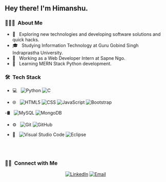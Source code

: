 <!-- <img src="https://raw.githubusercontent.com/AVS1508/AVS1508/master/assets/Aditya%20Vikram%20Singh%20Banner.png"> -->

<h2> Hey there! I'm Himanshu.</h2>

<h3> 👨🏻‍💻 &nbsp;About Me </h3>

- 🤔 &nbsp; Exploring new technologies and developing software solutions and quick hacks.
- 🎓 &nbsp; Studying Information Technology at Guru Gobind Singh Indraprastha University.
- 💼 &nbsp; Working as a Web Developer Intern at Sapne Ngo.
- 🌱 &nbsp; Learning MERN Stack Python development.


<h3> 🛠 &nbsp;Tech Stack</h3>

- 💻 &nbsp;
  ![Python](https://img.shields.io/badge/-Python-333333?style=flat&logo=python)
  ![C](https://img.shields.io/badge/-C-333333?style=flat&logo=C%2B%2B&logoColor=00599C)
 
- 🌐 &nbsp;
  ![HTML5](https://img.shields.io/badge/-HTML5-333333?style=flat&logo=HTML5)
  ![CSS](https://img.shields.io/badge/-CSS-333333?style=flat&logo=CSS3&logoColor=1572B6)
  ![JavaScript](https://img.shields.io/badge/-JavaScript-333333?style=flat&logo=javascript)
  ![Bootstrap](https://img.shields.io/badge/-Bootstrap-333333?style=flat&logo=bootstrap&logoColor=563D7C)
  
-🛢 &nbsp;
  ![MySQL](https://img.shields.io/badge/-MySQL-333333?style=flat&logo=mysql)
  ![MongoDB](https://img.shields.io/badge/-MongoDB-333333?style=flat&logo=mongodb)
- ⚙️ &nbsp;
  ![Git](https://img.shields.io/badge/-Git-333333?style=flat&logo=git)
  ![GitHub](https://img.shields.io/badge/-GitHub-333333?style=flat&logo=github)

- 🔧 &nbsp;
  ![Visual Studio Code](https://img.shields.io/badge/-Visual%20Studio%20Code-333333?style=flat&logo=visual-studio-code&logoColor=007ACC)
  ![Eclipse](https://img.shields.io/badge/-Eclipse-333333?style=flat&logo=eclipse-ide&logoColor=2C2255)

<br/>


<br/>

<h3> 🤝🏻 &nbsp;Connect with Me </h3>

<p align="center">
<!-- <a href="https://himanshu-singh.netlify.app/"><img alt="Website" src="https://img.shields.io/badge/Website-https://himanshu-singh.netlify.app/-blue?style=flat-square&logo=google-chrome"></a> -->
<a href="https://www.linkedin.com/in/himanshu-singh12/"><img alt="LinkedIn" src="https://img.shields.io/badge/LinkedIn-Himanshu%20Singh-blue?style=flat-square&logo=linkedin"></a>
<a href="mailto:himanshusingh04760@gmail.com"><img alt="Email" src="https://img.shields.io/badge/Email-himanshusingh04760@gmail.com-blue?style=flat-square&logo=gmail"></a>
</p>
